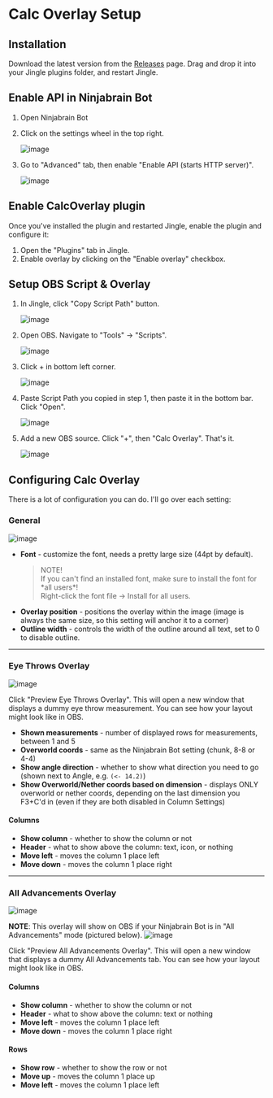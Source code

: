 # Calc Overlay Setup

## Installation

Download the latest version from the [Releases](https://github.com/marin774/Jingle-CalcOverlay-Plugin/releases) page. Drag and drop it into your Jingle plugins folder, and restart Jingle.

## Enable API in Ninjabrain Bot
1. Open Ninjabrain Bot
2. Click on the settings wheel in the top right.

   ![image](https://github.com/user-attachments/assets/f7f819f1-3186-4b00-bcd4-3b67201e9db6)
3. Go to "Advanced" tab, then enable "Enable API (starts HTTP server)".

   ![image](https://github.com/user-attachments/assets/7e81f5cb-9c30-46f1-950c-82d31c10cca9)


## Enable CalcOverlay plugin
Once you've installed the plugin and restarted Jingle, enable the plugin and configure it:
1. Open the "Plugins" tab in Jingle.
2. Enable overlay by clicking on the "Enable overlay" checkbox.

## Setup OBS Script & Overlay
1. In Jingle, click "Copy Script Path" button.
   
   ![image](https://github.com/user-attachments/assets/0df671e0-d77a-4e77-96a6-b4e366baba08)

2. Open OBS. Navigate to "Tools" -> "Scripts".

   ![image](https://kappa.lol/CJ3qxg)
 
3. Click + in bottom left corner.

   ![image](https://kappa.lol/PRCN_5)

4. Paste Script Path you copied in step 1, then paste it in the bottom bar. Click "Open".

   ![image](https://kappa.lol/HqYBOx)

5. Add a new OBS source. Click "+", then "Calc Overlay". That's it.

   ![image](https://kappa.lol/wsZdal)


## Configuring Calc Overlay
There is a lot of configuration you can do. I'll go over each setting:

### General

![image](https://github.com/user-attachments/assets/51819444-417c-412f-98ae-2bce7f9df82b)

- **Font** - customize the font, needs a pretty large size (44pt by default).
  > NOTE! <br>
  > If you can't find an installed font, make sure to install the font for \*all users\*!<br>
  > Right-click the font file -> Install for all users.
- **Overlay position** - positions the overlay within the image (image is always the same size, so this setting will anchor it to a corner)
- **Outline width** - controls the width of the outline around all text, set to 0 to disable outline.

---

### Eye Throws Overlay

![image](https://github.com/user-attachments/assets/0427a2ee-0e0a-4bdd-a950-1fca1dd66c67)

Click "Preview Eye Throws Overlay". This will open a new window that displays a dummy eye throw measurement. You can see how your layout might look like in OBS.

- **Shown measurements** - number of displayed rows for measurements, between 1 and 5
- **Overworld coords** - same as the Ninjabrain Bot setting (chunk, 8-8 or 4-4)
- **Show angle direction** - whether to show what direction you need to go (shown next to Angle, e.g. `(<- 14.2)`)
- **Show Overworld/Nether coords based on dimension** - displays ONLY overworld or nether coords, depending on the last dimension you F3+C'd in (even if they are both disabled in Column Settings)

#### Columns
- **Show column** - whether to show the column or not
- **Header** - what to show above the column: text, icon, or nothing
- **Move left** - moves the column 1 place left
- **Move down** - moves the column 1 place right

---

### All Advancements Overlay

![image](https://github.com/user-attachments/assets/39235014-4408-4b69-9c15-374bf65dd098)

**NOTE**: This overlay will show on OBS if your Ninjabrain Bot is in "All Advancements" mode (pictured below).
![image](https://github.com/user-attachments/assets/549a16a7-d974-4d92-a7d0-0851924fa1bc)

Click "Preview All Advancements Overlay". This will open a new window that displays a dummy All Advancements tab. You can see how your layout might look like in OBS.

#### Columns
- **Show column** - whether to show the column or not
- **Header** - what to show above the column: text or nothing
- **Move left** - moves the column 1 place left
- **Move down** - moves the column 1 place right

#### Rows
- **Show row** - whether to show the row or not
- **Move up** - moves the column 1 place up
- **Move left** - moves the column 1 place left
